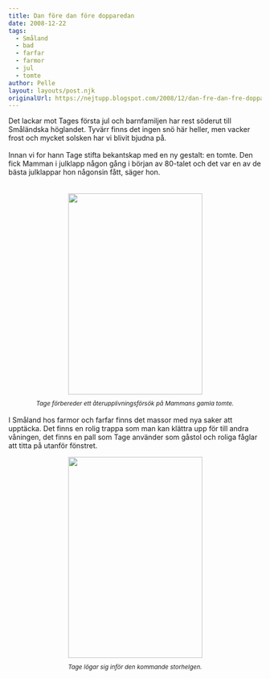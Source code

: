 ```yaml
---
title: Dan före dan före dopparedan
date: 2008-12-22
tags: 
  - Småland
  - bad
  - farfar
  - farmor
  - jul
  - tomte	
author: Pelle
layout: layouts/post.njk
originalUrl: https://nejtupp.blogspot.com/2008/12/dan-fre-dan-fre-dopparedan.html
---
```


<div align="left">Det lackar mot Tages första jul och barnfamiljen har rest söderut till Småländska höglandet. Tyvärr finns det ingen snö här heller, men vacker frost och mycket solsken har vi blivit bjudna på.<br>
<br>
Innan vi for hann Tage stifta bekantskap med en ny gestalt: en tomte. Den fick Mamman i julklapp någon gång i början av 80-talet och det var en av de bästa julklappar hon någonsin fått, säger hon.<br>
<br>
<br>
</div><img id="BLOGGER_PHOTO_ID_5282630299393751826" style="DISPLAY: block; MARGIN: 0px auto 10px; WIDTH: 267px; CURSOR: hand; HEIGHT: 400px; TEXT-ALIGN: center" alt src="../../../../img/_MG_9743_1024pix.jpg" border="0"> 
<div style="TEXT-ALIGN: center"><span style="font-size:85%;"><span style="FONT-STYLE: italic">Tage förbereder ett återupplivningsförsök på Mammans gamla tomte.</span></span><br>
</div><br>
I Småland hos farmor och farfar finns det massor med nya saker att upptäcka. Det finns en rolig trappa som man kan klättra upp för till andra våningen, det finns en pall som Tage använder som gåstol och roliga fåglar att titta på utanför fönstret.<br>
<p align="center"><img id="BLOGGER_PHOTO_ID_5282632327465041186" style="DISPLAY: block; MARGIN: 0px auto 10px; WIDTH: 267px; CURSOR: hand; HEIGHT: 400px; TEXT-ALIGN: center" alt src="../../../../img/_MG_9790_1024pix.jpg" border="0"><span style="font-size:85%;"><span style="FONT-STYLE: italic">Tage lögar sig inför den kommande storhelgen.</span></span> </p>
<!-- no comments on this post -->